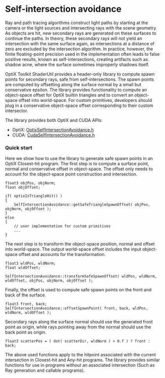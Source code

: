 # Self-intersection avoidance

Ray and path tracing algorithms construct light paths by starting at the camera or the light sources and intersecting rays with the scene geometry. As objects are hit, new secondary rays are generated on these surfaces to continue the paths. In theory, these secondary rays will not yield an intersection with the same surface again, as intersections at a distance of zero are excluded by the intersection algorithm. In practice, however, the finite floating-point precision used in the implementation often leads to false positive results, known as self-intersections, creating artifacts such as shadow acne, where the surface sometimes improperly shadows itself.

OptiX Toolkit ShaderUtil provides a header-only library to compute spawn points for secondary rays, safe from self-intersections. The spawn points are computed by offsetting along the surface normal by a small but conservative epsilon. The library provides functionality to compute an object-space offset for OptiX builtin triangles and to convert an object-space offset into world-space. For custom primitives, developers should plug in a conservative object-space offset corresponding to their custom intersector.

The library provides both OptiX and CUDA APIs:

* OptiX: [OptixSelfIntersectionAvoidance.h](include/OptiXToolkit/ShaderUtil/OptixSelfIntersectionAvoidance.h) 
* CUDA: [CudaSelfIntersectionAvoidance.h](include/OptiXToolkit/ShaderUtil/CudaSelfIntersectionAvoidance.h)


### Quick start

Here we show how to use the library to generate safe spawn points in an OptiX Closest-hit program. The first step is to compute a surface point, normal and conservative offset in object-space. The offset only needs to account for the object-space point construction and intersection.

```
float3 objPos, objNorm;
float objOffset;

if( optixIsTriangleHit() )
{
    SelfIntersectionAvoidance::getSafeTriangleSpawnOffset( objPos, objNorm, objOffset );
}
else
{
    // user implementation for custom primitives
    ...
}
```

The next step is to transform the object-space position, normal and offset into world-space. The output world-space offset includes the input object-space offset and accounts for the transformation.

```
float3 wldPos, wldNorm;
float wldOffset;

SelfIntersectionAvoidance::transformSafeSpawnOffset( wldPos, wldNorm, wldOffset, objPos, objNorm, objOffset );
```

Finally, the offset is used to compute safe spawn points on the front and back of the surface.

```
float3 front, back;
SelfIntersectionAvoidance::offsetSpawnPoint( front, back, wldPos, wldNorm, wldOffset );
```

Secondary rays along the surface normal should use the generated front point as origin,
while rays pointing away from the normal should use the back point as origin.

```
float3 scatterPos = ( dot( scatterDir, wldNorm ) > 0.f ) ? front : back;
```

The above used functions apply to the hitpoint associated with the current intersection in Closest-hit and Any-hit programs. The library provides similar functions for use in programs without an associated intersection (Such as Ray generation and callable programs).
